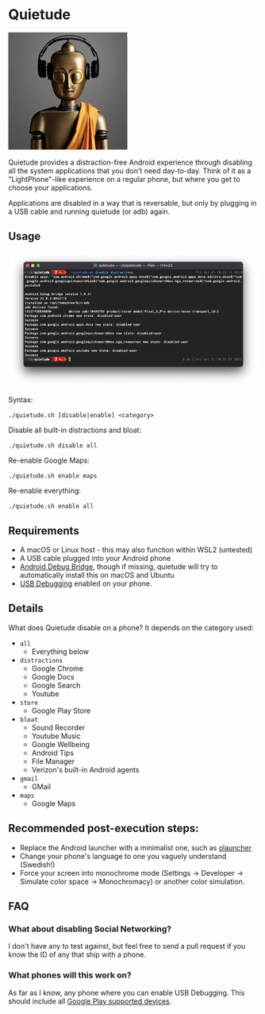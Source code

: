 # Quietude

![quietude](images/logo.jpg?raw=true "quietude logo")

Quietude provides a distraction-free Android experience through disabling all the system applications that you don't need day-to-day. Think of it as a "LightPhone"-like experience on a regular phone, but where you get to choose your applications. 

Applications are disabled in a way that is reversable, but only by plugging in a USB cable and running quietude (or adb) again.

## Usage

![screenshot](images/screenshot.jpg?raw=true "screenshot")

Syntax:

```shell
./quietude.sh [disable|enable] <category>
```

Disable all built-in distractions and bloat:

```shell
./quietude.sh disable all
```

Re-enable Google Maps:

```shell
./quietude.sh enable maps
```

Re-enable everything:

```shell
./quietude.sh enable all
```

## Requirements

* A macOS or Linux host - this may also function within WSL2 (untested)
* A USB cable plugged into your Android phone
* [Android Debug Bridge](https://developer.android.com/studio/command-line/adb), though if missing, quietude will try to automatically install this on macOS and Ubuntu
* [USB Debugging](https://developer.android.com/studio/command-line/adb#Enabling) enabled on your phone.

## Details

What does Quietude disable on a phone? It depends on the category used:

* `all`
  * Everything below
* `distractions`
  * Google Chrome
  * Google Docs
  * Google Search
  * Youtube
* `store`
  * Google Play Store
* `bloat`
  * Sound Recorder
  * Youtube Music
  * Google Wellbeing
  * Android Tips
  * File Manager
  * Verizon's built-in Android agents
* `gmail`
  * GMail
* `maps`
  * Google Maps

## Recommended post-execution steps:

  - Replace the Android launcher with a minimalist one, such as [olauncher](https://play.google.com/store/apps/details?id=app.olauncher&hl=en_US&gl=US)
  - Change your phone's language to one you vaguely understand (Swedish!)
  - Force your screen into monochrome mode (Settings -> Developer -> Simulate color space -> Monochromacy) or another color simulation.

## FAQ

### What about disabling Social Networking?

I don't have any to test against, but feel free to send a pull request if you know the ID of any that ship with a phone.

### What phones will this work on?

As far as I know, any phone where you can enable USB Debugging. This should include all [Google Play supported devices](https://storage.googleapis.com/play_public/supported_devices.html).


